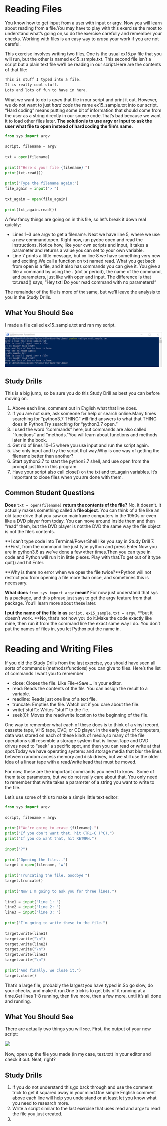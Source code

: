 # Reading Files

You know how to get input from a user with input or argv. Now you will learn about reading from a file.You may have to play with this exercise the most to understand what’s going on,so do the exercise carefully and remember your checks.  Working with files is an easy way to *erase* your work if you are not careful.

This exercise involves writing two files. One is the usual ex15.py file that you will run, but the other is named ex15_sample.txt.  This second file isn’t a script but a plain text file we’ll be reading in our script.Here are the contents of that file:

```markdown
This is stuff I typed into a file.
It is really cool stuff.
Lots and lots of fun to have in here.
```

What we want to do is *open* that file in our script and print it out.  However, we do not want to just *hard code* the name ex15_sample.txt into our script. “Hard coding” means putting some bit of information that should come from the user as a string directly in our source code.That’s bad because we want it to load other files later.  **The solution is to use argv or input to ask the user what file to open instead of hard coding the file’s name.**

````python
from sys import argv

script, filename = argv  

txt = open(filename)

print(f"Here's your file {filename}:")
print(txt.read())

print("Type the filename again:")
file_again = input("> ")

txt_again = open(file_again)

print(txt_again.read())
````

A few fancy things are going on in this file, so let’s break it down real quickly:

+ Lines 1–3 use argv to get a filename. Next we have line 5, where we use a new command,open. Right now, run pydoc open and read the instructions. Notice how, like your own scripts and input, it takes a parameter and returns a value you can set to your own variable.
+ Line 7 prints a little message, but on line 8 we have something very new and exciting.We call a function on txt named read. What you get back from open is a file, and it also has commands you can give it. You give a file a command by using the . (dot or period), the name of the command, and parameters, just like with open and input. The difference is that
  txt.read() says, “Hey txt! Do your read command with no parameters!”

The remainder of the file is more of the same, but we’ll leave the analysis to you in the Study Drills.

## What You Should See

I made a file called ex15_sample.txt and ran my script.

![](images\ex15_demo_output.png)

## Study Drills

This is a big jump, so be sure you do this Study Drill as best you can before moving on.

1. Above each line, comment out in English what that line does.
2. If you are not sure, ask someone for help or search online.Many times searching for “python3.7 THING” will find answers to what that THING does in Python.Try searching for “python3.7 open.”
3. I used the word “commands” here, but commands are also called “functions” and “methods.”You will learn about functions and methods later in the book.
4. Get rid of lines 10–15 where you use input and run the script again.
5. Use only input and try the script that way.Why is one way of getting the filename better than another?
6. Start python3.7 to start the python3.7 shell, and use open from the prompt just like in this program.
7. Have your script also call close() on the txt and txt_again variables. It’s important to close files when you are done with them.

## Common Student Questions

**Does** `txt = open(filename)` **return the contents of the file?** No, it doesn’t. It actually makes something called a **file object**. You can think of a file like an old tape drive that you saw on mainframe computers in the 1950s or even like a DVD player from today. You can move around inside them and then “read” them, but the DVD player is not the DVD the same way the file object is not the file’s contents.

**I can’t type code into Terminal/PowerShell like you say in Study Drill 7. **First, from the command line just type python and press Enter.Now you are in python3.6 as we’ve done a few other times.Then you can type in code and Python will run it in little pieces. Play with that.To get out of it type quit() and hit Enter.

**Why is there no error when we open the file twice?**Python will not restrict you from opening a file more than once, and sometimes this is necessary.

**What does** `from sys import argv` **mean?** For now just understand that sys is a package, and this phrase just says to get the argv feature from that package. You’ll learn more about these later.

**I put the name of the file in as** `script, ex15_sample.txt = argv`, **but it doesn’t work. **No, that’s not how you do it.Make the code exactly like mine, then run it from the command line the exact same way I do.  You don’t put the names of files in, you let Python put the name in.

# Reading and Writing Files

If you did the Study Drills from the last exercise, you should have seen all sorts of commands (methods/functions) you can give to files. Here’s the list of commands I want you to remember:

+ close: Closes the file. Like File->Save... in your editor.
+ read: Reads the contents of the file. You can assign the result to a variable.
+ readline: Reads just one line of a text file.
+ truncate: Empties the file. Watch out if you care about the file.
+ write('stuff'): Writes “stuff” to the file.
+ seek(0): Moves the read/write location to the beginning of the file.

One way to remember what each of these does is to think of a vinyl record, cassette tape, VHS tape, DVD, or CD player. In the early days of computers, data was stored on each of these kinds of media,so many of the file operations still resemble a storage system that is linear.Tape and DVD drives need to “seek” a specific spot, and then you can read or write at that spot.Today we have operating systems and storage media that blur the lines between random access memory and disk drives, but we still use the older idea of a linear tape with a read/write head that must be moved.

For now, these are the important commands you need to know.. Some of them take parameters, but we do not really care about that. You only need to remember that write takes a parameter of a string you want to write to the file.

Let’s use some of this to make a simple little text editor:

`````python
from sys import argv

script, filename = argv

print(f"We're going to erase {filename}.")
print("If you don't want that, hit CTRL-C (^C).")
print("If you do want that, hit RETURN.")

input("?")

print("Opening the file...")
target = open(filename, 'w')

print("Truncating the file. Goodbye!")
target.truncate()

print("Now I'm going to ask you for three lines.")

line1 = input("line 1: ")
line2 = input("line 2: ")
line3 = input("line 3: ")

print("I'm going to write these to the file.")

target.write(line1)
target.write("\n")
target.write(line2)
target.write("\n")
target.write(line3)
target.write("\n")

print("And finally, we close it.")
target.close()
`````

That’s a large file, probably the largest you have typed in.So go slow, do your checks, and make it run.One trick is to get bits of it running at a time.Get lines 1–8 running, then five more, then a few more, until it’s all done and running.

## What You Should See

There are actually two things you will see. First, the output of your new script:

![](D:\MyNoteBook\Learn-Python3-The-Hard-Way\images\ex16_demo_output.png)

Now, open up the file you made (in my case, test.txt) in your editor and check it out. Neat, right?

## Study Drills

1. If you do not understand this,go back through and use the comment trick to get it squared away in your mind.One simple English comment above each line will help you understand or at least let you know what you need to research more.
2. Write a script similar to the last exercise that uses read and argv to read the file you just created.
3. 
